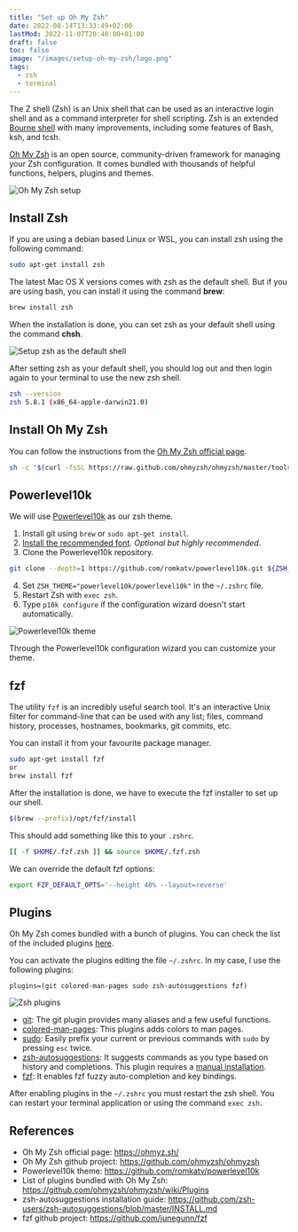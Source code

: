 ```yaml
---
title: "Set up Oh My Zsh"
date: 2022-08-14T13:33:49+02:00
lastMod: 2022-11-07T20:48:00+01:00
draft: false
toc: false
image: "/images/setup-oh-my-zsh/logo.png"
tags:
  - zsh
  - terminal
---
```

The Z shell (Zsh) is an Unix shell that can be used as an interactive login shell and as a command interpreter for shell scripting. Zsh is an extended [Bourne shell](https://en.wikipedia.org/wiki/Bourne_shell) with many improvements, including some features of Bash, ksh, and tcsh.

[Oh My Zsh](https://ohmyz.sh/) is an open source, community-driven framework for managing your Zsh configuration. It comes bundled with thousands of helpful functions, helpers, plugins and themes.

![Oh My Zsh setup](/images/setup-oh-my-zsh/my-setup.png)

## Install Zsh

If you are using a debian based Linux or WSL, you can install zsh using the following command:

```bash
sudo apt-get install zsh
```

The latest Mac OS X versions comes with zsh as the default shell. But if you are using bash, you can install it using the command **brew**:

```bash
brew install zsh
```

When the installation is done, you can set zsh as your default shell using the command **chsh**.

![Setup zsh as the default shell](/images/setup-oh-my-zsh/change-to-zsh-on-mac.png#center)

After setting zsh as your default shell, you should log out and then login again to your terminal to use the new zsh shell.

```bash
zsh --version
zsh 5.8.1 (x86_64-apple-darwin21.0)
```

## Install Oh My Zsh

You can follow the instructions from the [Oh My Zsh official page](https://ohmyz.sh/#install).

```bash
sh -c "$(curl -fsSL https://raw.github.com/ohmyzsh/ohmyzsh/master/tools/install.sh)"
```

## Powerlevel10k

We will use [Powerlevel10k](https://github.com/romkatv/powerlevel10k) as our zsh theme.

1. Install git using `brew` or `sudo apt-get install`.
2. [Install the recommended font](https://github.com/romkatv/powerlevel10k#meslo-nerd-font-patched-for-powerlevel10k). *Optional but highly recommended*.
3. Clone the Powerlevel10k repository.
```bash
git clone --depth=1 https://github.com/romkatv/powerlevel10k.git ${ZSH_CUSTOM:-$HOME/.oh-my-zsh/custom}/themes/powerlevel10k
```
4. Set `ZSH_THEME="powerlevel10k/powerlevel10k"` in the `~/.zshrc` file.
5. Restart Zsh with `exec zsh`.
6. Type `p10k configure` if the configuration wizard doesn't start automatically.

![Powerlevel10k theme](/images/setup-oh-my-zsh/powerlevel10k.png#center)

Through the Powerlevel10k configuration wizard you can customize your theme.

## fzf

The utility `fzf` is an incredibly useful search tool. It's an interactive Unix filter for command-line that can be used with any list; files, command history, processes, hostnames, bookmarks, git commits, etc.

You can install it from your favourite package manager.

```bash
sudo apt-get install fzf
or
brew install fzf
```

After the installation is done, we have to execute the fzf installer to set up our shell.

```bash
$(brew --prefix)/opt/fzf/install
```

This should add something like this to your `.zshrc`.

```bash
[[ -f $HOME/.fzf.zsh ]] && source $HOME/.fzf.zsh
```

We can override the default fzf options:

```bash
export FZF_DEFAULT_OPTS='--height 40% --layout=reverse'
```

## Plugins

Oh My Zsh comes bundled with a bunch of plugins. You can check the list of the included plugins [here](https://github.com/ohmyzsh/ohmyzsh/wiki/Plugins).

You can activate the plugins editing the file `~/.zshrc`. In my case, I use the following plugins:

`plugins=(git colored-man-pages sudo zsh-autosuggestions fzf)`

![Zsh plugins](/images/setup-oh-my-zsh/zsh-plugins.png#center)

* [git](https://github.com/ohmyzsh/ohmyzsh/tree/master/plugins/git): The git plugin provides many aliases and a few useful functions.
* [colored-man-pages](https://github.com/ohmyzsh/ohmyzsh/tree/master/plugins/colored-man-pages): This plugins adds colors to man pages.
* [sudo](https://github.com/ohmyzsh/ohmyzsh/tree/master/plugins/sudo): Easily prefix your current or previous commands with `sudo` by pressing `esc` twice.
* [zsh-autosuggestions](https://github.com/zsh-users/zsh-autosuggestions/blob/master/INSTALL.md): It suggests commands as you type based on history and completions. This plugin requires a [manual installation](https://github.com/zsh-users/zsh-autosuggestions/blob/master/INSTALL.md).
* [fzf](https://github.com/ohmyzsh/ohmyzsh/tree/master/plugins/fzf): It enables fzf fuzzy auto-completion and key bindings.

After enabling plugins in the `~/.zshrc` you must restart the zsh shell. You can restart your terminal application or using the command `exec zsh`.

## References

* Oh My Zsh official page: https://ohmyz.sh/
* Oh My Zsh github project: https://github.com/ohmyzsh/ohmyzsh
* Powerlevel10k theme: https://github.com/romkatv/powerlevel10k
* List of plugins bundled with Oh My Zsh: https://github.com/ohmyzsh/ohmyzsh/wiki/Plugins
* zsh-autosuggestions installation guide: https://github.com/zsh-users/zsh-autosuggestions/blob/master/INSTALL.md
* fzf github project: https://github.com/junegunn/fzf